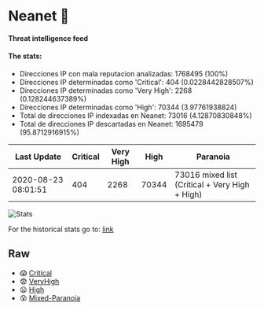 # Neanet :hocho:
#### Threat intelligence feed
#### The stats:

- Direcciones IP con mala reputacion analizadas: 1768495 (100%)
- Direcciones IP determinadas como 'Critical':  404 (0.0228442828507%)
- Direcciones IP determinadas como 'Very High':  2268 (0.128244637389%)
- Direcciones IP determinadas como 'High':  70344 (3.97761938824)
- Total de direcciones IP indexadas en Neanet:  73016 (4.12870830848%)
- Total de direcciones IP descartadas en Neanet:  1695479 (95.8712916915%)

| Last Update | Critical | Very High | High | Paranoia |
| --- | --- | --- | --- | --- |
| 2020-08-23 08:01:51 | 404 | 2268 | 70344 | 73016 mixed list (Critical + Very High + High)|

![Stats](https://docs.google.com/spreadsheets/d/e/2PACX-1vSnaNMIXVabIpDJjufMlzH7poXnshF3mgd8Is1g9ytUEzVsP5my4Trn8f-xkoLLQ38xpL3HtmUexLo6/pubchart?oid=501124687&format=image)

For the historical stats go to: [link](/stats.csv)
## Raw
- :scream: [Critical](https://raw.githubusercontent.com/JavaGarcia/Neanet/master/blacklists/neanet_critical.txt)
- :fearful: [VeryHigh](https://raw.githubusercontent.com/JavaGarcia/Neanet/master/blacklists/neanet_veryHigh.txtt)
- :frowning: [High](https://raw.githubusercontent.com/JavaGarcia/Neanet/master/blacklists/neanet_high.txt)
- :dizzy_face: [Mixed-Paranoia](https://raw.githubusercontent.com/JavaGarcia/Neanet/master/blacklists/neanet_all.txt)


































































































































































































































































































































































































